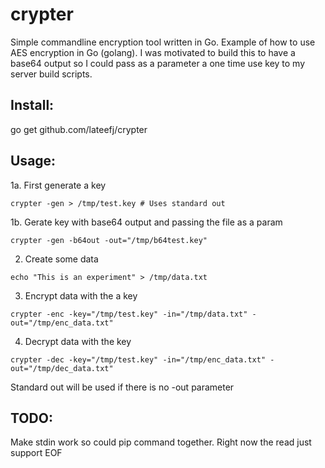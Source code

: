 crypter
=======

Simple commandline encryption tool written in Go. Example of how to use AES encryption in Go (golang). I was motivated to build this to have a base64 output so I could pass as a parameter a one time use key to my server build scripts.

Install:
--------
go get github.com/lateefj/crypter

Usage:
------

1a. First generate a key
<pre><code>crypter -gen > /tmp/test.key # Uses standard out</code></pre>

1b. Gerate key with base64 output and passing the file as a param
<pre><code>crypter -gen -b64out -out="/tmp/b64test.key"</code></pre>


2. Create some data
<pre><code>echo "This is an experiment" > /tmp/data.txt</code></pre>


3. Encrypt data with the a key
<pre><code>crypter -enc -key="/tmp/test.key" -in="/tmp/data.txt" -out="/tmp/enc_data.txt"</code></pre>


4. Decrypt data with the key
<pre><code>crypter -dec -key="/tmp/test.key" -in="/tmp/enc_data.txt" -out="/tmp/dec_data.txt"</code></pre>


Standard out will be used if there is no -out parameter

TODO:
-----
Make stdin work so could pip command together. Right now the read just support EOF
